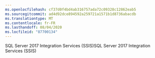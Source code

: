 ```yaml
---
ms.openlocfilehash: cf37d0f4bd4ab316757ada72c09328c12862eab5
ms.sourcegitcommit: ad4d92dce894592a259721a1571b1d8736abacdb
ms.translationtype: MT
ms.contentlocale: fr-FR
ms.lasthandoff: 08/04/2020
ms.locfileid: "87700134"
---
```

 <span data-ttu-id="d4f3f-101">SQL Server 2017 Integration Services (SSIS)</span><span class="sxs-lookup"><span data-stu-id="d4f3f-101">SQL Server 2017 Integration Services (SSIS)</span></span> 